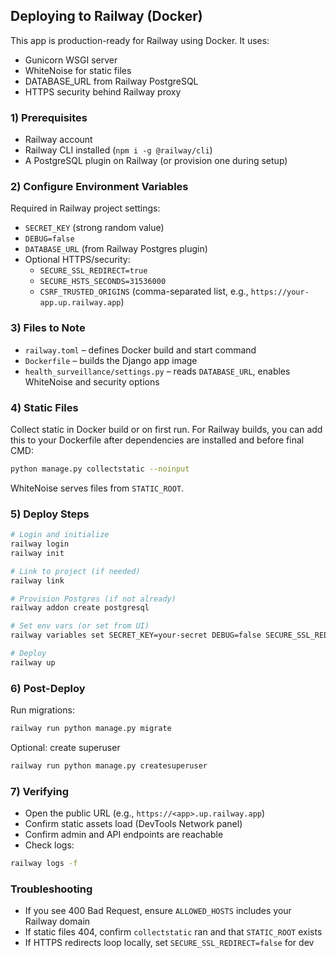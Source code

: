 ## Deploying to Railway (Docker)

This app is production-ready for Railway using Docker. It uses:
- Gunicorn WSGI server
- WhiteNoise for static files
- DATABASE_URL from Railway PostgreSQL
- HTTPS security behind Railway proxy

### 1) Prerequisites
- Railway account
- Railway CLI installed (`npm i -g @railway/cli`)
- A PostgreSQL plugin on Railway (or provision one during setup)

### 2) Configure Environment Variables
Required in Railway project settings:
- `SECRET_KEY` (strong random value)
- `DEBUG=false`
- `DATABASE_URL` (from Railway Postgres plugin)
- Optional HTTPS/security:
  - `SECURE_SSL_REDIRECT=true`
  - `SECURE_HSTS_SECONDS=31536000`
  - `CSRF_TRUSTED_ORIGINS` (comma-separated list, e.g., `https://your-app.up.railway.app`)

### 3) Files to Note
- `railway.toml` – defines Docker build and start command
- `Dockerfile` – builds the Django app image
- `health_surveillance/settings.py` – reads `DATABASE_URL`, enables WhiteNoise and security options

### 4) Static Files
Collect static in Docker build or on first run. For Railway builds, you can add this to your Dockerfile after dependencies are installed and before final CMD:

```bash
python manage.py collectstatic --noinput
```

WhiteNoise serves files from `STATIC_ROOT`.

### 5) Deploy Steps
```bash
# Login and initialize
railway login
railway init

# Link to project (if needed)
railway link

# Provision Postgres (if not already)
railway addon create postgresql

# Set env vars (or set from UI)
railway variables set SECRET_KEY=your-secret DEBUG=false SECURE_SSL_REDIRECT=true

# Deploy
railway up
```

### 6) Post-Deploy
Run migrations:
```bash
railway run python manage.py migrate
```

Optional: create superuser
```bash
railway run python manage.py createsuperuser
```

### 7) Verifying
- Open the public URL (e.g., `https://<app>.up.railway.app`)
- Confirm static assets load (DevTools Network panel)
- Confirm admin and API endpoints are reachable
- Check logs:
```bash
railway logs -f
```

### Troubleshooting
- If you see 400 Bad Request, ensure `ALLOWED_HOSTS` includes your Railway domain
- If static files 404, confirm `collectstatic` ran and that `STATIC_ROOT` exists
- If HTTPS redirects loop locally, set `SECURE_SSL_REDIRECT=false` for dev


